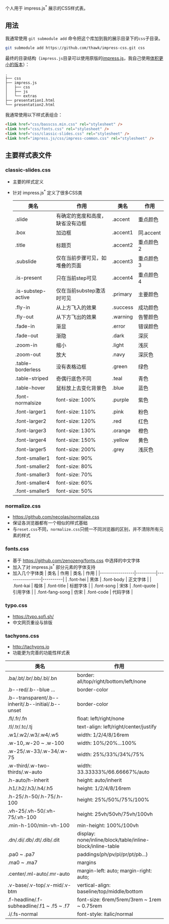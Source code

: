 个人用于 impress.js<sup>*</sup> 展示的CSS样式表。

## 用法

我通常使用 ``git submodule add`` 命令把这个库加到我的展示目录下的``css``子目录。

```sh
git submodule add https://github.com/thawk/impress-css.git css
```

最终的目录结构（``impress.js``目录可以使用原版的[impress.js](https://github.com/impress/impress.js)，我自己使用[体积更小的版本](https://github.com/thawk/impress-shim)）：
```
.
├── css
├── impress.js
│   ├── css
│   ├── js
│   └── extras
├── presentation1.html
└── presentation2.html
```

我通常使用以下样式表组合：

```html
<link href="css/basscss.min.css" rel="stylesheet" />
<link href="css/fonts.css" rel="stylesheet" />
<link href="css/classic-slides.css" rel="stylesheet" />
<link href="impress.js/css/impress-common.css" rel="stylesheet" />
```

## 主要样式表文件

### classic-slides.css

* 主要的样式定义
* 针对 impress.js<sup>*</sup> 定义了很多CSS类

  | 类名               | 作用                             | 类名     | 作用      |
  |--------------------|----------------------------------|----------|-----------|
  | .slide             | 有确定的宽度和高度，缺省没有边框 | .accent  | 重点颜色  |
  | .box               | 加边框                           | .accent1 | 同.accent |
  | .title             | 标题页                           | .accent2 | 重点颜色2 |
  | .subslide          | 仅在当前步骤可见，如堆叠的页面   | .accent3 | 重点颜色3 |
  | .is-present        | 只在当前step可见                 | .accent4 | 重点颜色4 |
  | .is-substep-active | 仅在当前substep激活时可见        | .primary | 主要颜色  |
  | .fly-in            | 从上方飞入的效果                 | .success | 成功颜色  |
  | .fly-out           | 从下方飞出的效果                 | .warning | 告警颜色  |
  | .fade-in           | 渐显                             | .error   | 错误颜色  |
  | .fade-out          | 渐隐                             | .dark    | 深灰      |
  | .zoom-in           | 缩小                             | .light   | 浅灰      |
  | .zoom-out          | 放大                             | .navy    | 深灰色    |
  | .table-borderless  | 没有表格边框                     | .green   | 绿色      |
  | .table-striped     | 奇偶行底色不同                   | .teal    | 青色      |
  | .table-hover       | 鼠标放上去变化背景色             | .blue    | 蓝色      |
  | .font-normalsize   | font-size: 100%                  | .purple  | 紫色      |
  | .font-larger1      | font-size: 110%                  | .pink    | 粉色      |
  | .font-larger2      | font-size: 120%                  | .red     | 红色      |
  | .font-larger3      | font-size: 130%                  | .orange  | 橙色      |
  | .font-larger4      | font-size: 150%                  | .yellow  | 黄色      |
  | .font-larger5      | font-size: 200%                  | .grey    | 浅灰色    |
  | .font-smaller1     | font-size: 90%                   |          |           |
  | .font-smaller2     | font-size: 80%                   |          |           |
  | .font-smaller3     | font-size: 70%                   |          |           |
  | .font-smaller4     | font-size: 60%                   |          |           |
  | .font-smaller5     | font-size: 50%                   |          |           |

  
### normalize.css

* https://github.com/necolas/normalize.css
* 保证各浏览器都有一个相似的样式基础
* 与``reset.css``不同，``normalize.css``只统一不同浏览器的区别，并不清除所有元素的样式

### fonts.css

* 基于 https://github.com/zenozeng/fonts.css 中选择的中文字体
* 加入了对 impress.js<sup>*</sup> 部分元素的字体支持
* 加入几个字体类
  | 类名            | 作用     | 类名            | 作用     |
  |-----------------|----------|-----------------|----------|
  | .font-hei       | 黑体     | .font-body      | 正文字体 |
  | .font-kai       | 楷体     | .font-title     | 标题字体 |
  | .font-song      | 宋体     | .font-quote     | 引用字体 |
  | .font-fang-song | 仿宋     | .font-code      | 代码字体 |

### typo.css

* https://typo.sofi.sh/
* 中文网页重设与排版

### tachyons.css

* http://tachyons.io
* 功能更为完善的功能性样式表

| 类名                                              | 作用                                                       |
|---------------------------------------------------|------------------------------------------------------------|
| .ba/.bt/.br/.bb/.bl/.bn                           | border: all/top/right/bottom/left/none                     |
| .b--red/.b--blue ...                              | border-color                                               |
| .b--transparent/.b--inherit/.b--initial/.b--unset | border-color                                               |
| .fl/.fr/.fn                                       | float: left/right/none                                     |
| .tl/.tr/.tc/.tj                                   | text-align: left/right/center/justify                      |
| .w1/.w2/.w3/.w4/.w5                               | width: 1/2/4/8/16rem                                       |
| .w-10,.w-20 ~ .w-100                              | width: 10%/20%...100%                                      |
| .w-25/.w-33/.w-34/.w-75                           | width: 25%/33%/34%/75%                                     |
| .w-third/.w-two-thirds/.w-auto                    | width: 33.33333%/66.66667%/auto                            |
| .h-auto/h-inherit                                 | height: auto/inherit                                       |
| .h1/.h2/.h3/.h4/.h5                               | height: 1/2/4/8/16rem                                      |
| .h-25/.h-50/.h-75/.h-100                          | height: 25%/50%/75%/100%                                   |
| .vh-25/.vh-50/.vh-75/.vh-100                      | height: 25vh/50vh/75vh/100vh                               |
| .min-h-100/min-vh-100                             | min-height: 100%/100vh                                     |
| .dn/.di/.db/.dt/.dib/.dit                         | display: none/inline/block/table/inline-block/inline-table |
| .pa0 ~ .pa7                                       | paddings(ph/pv/pl/pr/pt/pb...)                             |
| .ma0 ~ .ma7                                       | margins                                                    |
| .center/.ml-auto/.mr-auto                         | margin-left: auto; margin-right: auto;                     |
| .v-base/.v-top/.v-mid/.v-btm                      | vertical-align: baseline/top/middle/bottom                 |
| .f-headline/.f-subheadline/.f1 ~ .f5 ~ .f7        | font-size: 6rem/5rem/3rem ~ 1rem ~ 0.75rem                 |
| .i/.fs-normal                                     | font-style: italic/normal                                  |


